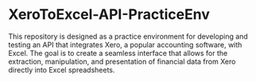 # XeroToExcel-API-PracticeEnv
This repository is designed as a practice environment for developing and testing an API that integrates Xero, a popular accounting software, with Excel. The goal is to create a seamless interface that allows for the extraction, manipulation, and presentation of financial data from Xero directly into Excel spreadsheets.
